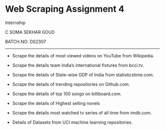 # Web Scraping Assignment 4

Internship

C SOMA SEKHAR GOUD

BATCH.NO: DS2307

---------------------------------------------------

* Scrape the details of most viewed videos on YouTube from Wikipedia.

* Scrape the details team India’s international fixtures from bcci.tv.

* Scrape the details of State-wise GDP of India from statisticstime.com.

* Scrape the details of trending repositories on Github.com.

* Scrape the details of top 100 songs on billiboard.com.

* Scrape the details of Highest selling novels

* Scrape the details most watched tv series of all time from imdb.com.

* Details of Datasets from UCI machine learning repositories.

